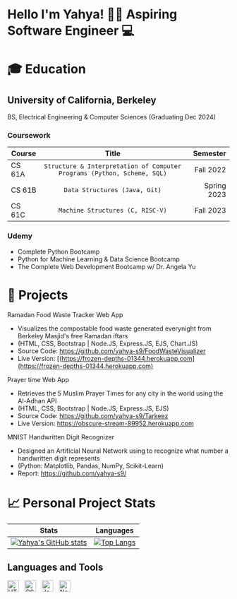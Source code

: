 # Hello I'm Yahya! 👋🏽 Aspiring Software Engineer 💻





<!-- [![Yahya's GitHub stats](https://github-readme-stats.vercel.app/api?username=yahya-s9)](https://github.com/anuraghazra/github-readme-stats)

https://github-readme-stats-yahya-s9.vercel.app/

https://github-readme-stats-7bfol3lp9-yahya-s9.vercel.app/

[![Top Langs](https://github-readme-stats.vercel.app/api/top-langs/?username=yahya-s9)](https://github.com/anuraghazra/github-readme-stats) -->

# 🎓 Education 

## University of California, Berkeley
BS, Electrical Engineering & Computer Sciences (Graduating Dec 2024)

### Coursework

| Course        | Title           | Semester  |
| ------------- |:-------------:| -----:|
| CS 61A      | `Structure & Interpretation of Computer Programs (Python, Scheme, SQL)` | Fall 2022 |
| CS 61B      | `Data Structures (Java, Git)`     |   Spring 2023 |
| CS 61C | `Machine Structures (C, RISC-V)`      |    Fall 2023 |


 
### Udemy
* Complete Python Bootcamp
* Python for Machine Learning & Data Science Bootcamp
* The Complete Web Development Bootcamp w/ Dr. Angela Yu

# 💼 Projects 

Ramadan Food Waste Tracker Web App
* Visualizes the compostable food waste generated everynight from Berkeley Masjid's free Ramadan iftars
* (HTML, CSS, Bootstrap | Node.JS, Express.JS, EJS, Chart.JS)
* Source Code: https://github.com/yahya-s9/FoodWasteVisualizer
* Live Version: [(https://frozen-depths-01344.herokuapp.com](https://frozen-depths-01344.herokuapp.com)


Prayer time Web App
* Retrieves the 5 Muslim Prayer Times for any city in the world using the Al-Adhan API
* (HTML, CSS, Bootstrap | Node.JS, Express.JS, EJS)
* Source Code: https://github.com/yahya-s9/Tarkeez
* Live Version: https://obscure-stream-89952.herokuapp.com

MNIST Handwritten Digit Recognizer
* Designed an Artificial Neural Network using to recognize what number a handwritten digit represents
* (Python: Matplotlib, Pandas, NumPy, Scikit-Learn)
* Report: https://github.com/yahya-s9/

# 📈 Personal Project Stats




<!-- [![Yahya's GitHub stats](https://github-readme-stats-e8ox38wfq-yahya-s9.vercel.app/api?username=yahya-s9)](https://github.com/anuraghazra/github-readme-stats)

[![Top Langs](https://github-readme-stats-e8ox38wfq-yahya-s9.vercel.app/api/top-langs/?username=yahya-s9)](https://github.com/anuraghazra/github-readme-stats) -->



| Stats | Languages |
| ------------- |-------------| 
| [![Yahya's GitHub stats](https://github-readme-stats-e8ox38wfq-yahya-s9.vercel.app/api?username=yahya-s9&hide=issues)](https://github.com/anuraghazra/github-readme-stats) | [![Top Langs](https://github-readme-stats-e8ox38wfq-yahya-s9.vercel.app/api/top-langs/?username=yahya-s9&layout=compact)](https://github.com/anuraghazra/github-readme-stats) |

## Languages and Tools

<img align="left" alt="HTML5" width="26px" src="https://cdn.jsdelivr.net/gh/devicons/devicon/icons/html5/html5-original.svg" style="padding-right:10px;" />
<img align="left" alt="CSS3" width="26px" src="https://cdn.jsdelivr.net/gh/devicons/devicon/icons/css3/css3-original.svg" style="padding-right:10px;" />
<img align="left" alt="JavaScript" width="26px" src="https://cdn.jsdelivr.net/gh/devicons/devicon/icons/javascript/javascript-original.svg" style="padding-right:10px;"/>
<img align="left" alt="Node.js" width="26px" src="https://cdn.jsdelivr.net/gh/devicons/devicon/icons/nodejs/nodejs-original.svg" style="padding right:10px;"/>
